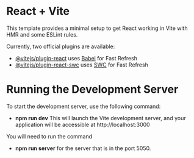 # React + Vite

This template provides a minimal setup to get React working in Vite with HMR and some ESLint rules.

Currently, two official plugins are available:

- [@vitejs/plugin-react](https://github.com/vitejs/vite-plugin-react/blob/main/packages/plugin-react/README.md) uses [Babel](https://babeljs.io/) for Fast Refresh
- [@vitejs/plugin-react-swc](https://github.com/vitejs/vite-plugin-react-swc) uses [SWC](https://swc.rs/) for Fast Refresh

# Running the Development Server

To start the development server, use the following command:

- **npm run dev**
  This will launch the Vite development server, and your application will be accessible at http://localhost:3000

You will need to run the command

- **npm run server**
  for the server that is in the port 5050.
